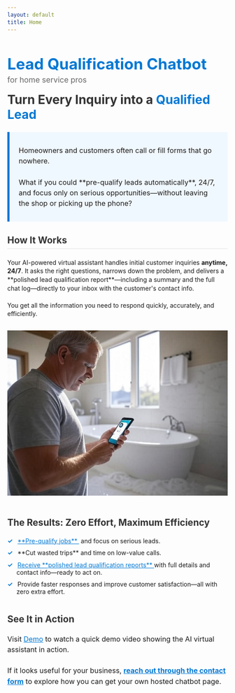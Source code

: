 ```yaml
---
layout: default
title: Home
---
```


<h1 style="color: #0078d4; font-size: 2.5em; font-weight: bold;">Lead Qualification Chatbot</h1>

<p style="font-size: 1.25em; color: #666; margin-top: -1em; margin-bottom: 1em;">for home service pros</p>

<h2 style="font-size: 2em; color: #333; margin-top: 0.5em;">Turn Every Inquiry into a <span style="color: #0078d4;">Qualified Lead</span></h2>

<div style="border-left: 5px solid #0078d4; background-color: #f0f8ff; padding: 1em 1.5em; margin: 1.5em 0;">
    <p style="font-size: 1.15em; line-height: 1.5;">
        Homeowners and customers often call or fill forms that go nowhere. 
        <br><br>
        What if you could **pre-qualify leads automatically**, 24/7, and focus only on serious opportunities—without leaving the shop or picking up the phone?
    </p>
</div>

<h3 style="font-size: 1.5em; color: #333; border-bottom: 2px solid #eee; padding-bottom: 0.3em;">How It Works</h3>

<p style="line-height: 1.4;">
    Your AI-powered virtual assistant handles initial customer inquiries <b>anytime, 24/7</b>. It asks the right questions, narrows down the problem, and delivers a **polished lead qualification report**—including a summary and the full chat log—directly to your inbox with the customer's contact info. 
    <br><br>
    You get all the information you need to respond quickly, accurately, and efficiently.
</p>

<img src="/assets/images/image.jpg" alt="Homeowner using chatbot" style="max-width: 100%; height: auto; margin: 1em 0;">

<h3 style="font-size: 1.5em; color: #333; margin-top: 1.5em;">The Results: Zero Effort, Maximum Efficiency</h3>

<ul style="list-style-type: none; padding-left: 0;">
    <li style="margin-bottom: 0.75em; padding-left: 1.5em; text-indent: -1.5em;">
        <span style="color: #0078d4; font-weight: bold; margin-right: 0.5em;">&#10003;</span> <a href="https://vcrsoft.com/resources/leadQualification/" style="text-decoration: underline; color: #0078d4;"> **Pre-qualify jobs** </a>&nbsp;and focus on serious leads.
    </li>
    <li style="margin-bottom: 0.75em; padding-left: 1.5em; text-indent: -1.5em;">
        <span style="color: #0078d4; font-weight: bold; margin-right: 0.5em;">&#10003;</span> **Cut wasted trips** and time on low-value calls.
    </li>
    <li style="margin-bottom: 0.75em; padding-left: 1.5em; text-indent: -1.5em;">
        <span style="color: #0078d4; font-weight: bold; margin-right: 0.5em;">&#10003;</span> <a href="https://vcrsoft.com/resources/qualifiedLeadEmail/" style="text-decoration: underline; color: #0078d4;"> Receive **polished lead qualification reports** </a>  with full details and contact info—ready to act on.
    </li>
    <li style="margin-bottom: 0.75em; padding-left: 1.5em; text-indent: -1.5em;">
        <span style="color: #0078d4; font-weight: bold; margin-right: 0.5em;">&#10003;</span> Provide faster responses and improve customer satisfaction—all with zero extra effort.
    </li>
</ul>

<h3 style="font-size: 1.5em; color: #333; margin-top: 2em;">See It in Action</h3>

<p style="font-size: 1.15em; line-height: 1.5;">
    Visit <a href="https://youtu.be/chtCykQpBmc" target="_blank" style="color: #0078d4; text-decoration: underline;">Demo</a> to watch a quick demo video showing the AI virtual assistant in action. 
    <br><br>
If it looks useful for your business, <strong><a href="contact" style="text-decoration: underline; color: #0078d4;">reach out through the contact form</a></strong> to explore how you can get your own hosted chatbot page.
</p>

